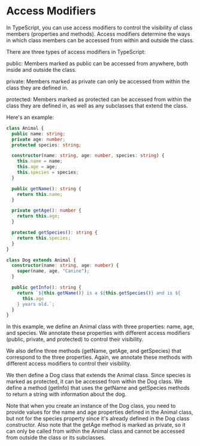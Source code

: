 # Access Modifiers

In TypeScript, you can use access modifiers to control the visibility of class members (properties and methods). Access modifiers determine the ways in which class members can be accessed from within and outside the class.

There are three types of access modifiers in TypeScript:

public: Members marked as public can be accessed from anywhere, both inside and outside the class.

private: Members marked as private can only be accessed from within the class they are defined in.

protected: Members marked as protected can be accessed from within the class they are defined in, as well as any subclasses that extend the class.

Here's an example:

```ts
class Animal {
  public name: string;
  private age: number;
  protected species: string;

  constructor(name: string, age: number, species: string) {
    this.name = name;
    this.age = age;
    this.species = species;
  }

  public getName(): string {
    return this.name;
  }

  private getAge(): number {
    return this.age;
  }

  protected getSpecies(): string {
    return this.species;
  }
}

class Dog extends Animal {
  constructor(name: string, age: number) {
    super(name, age, "Canine");
  }

  public getInfo(): string {
    return `${this.getName()} is a ${this.getSpecies()} and is ${
      this.age
    } years old.`;
  }
}
```

In this example, we define an Animal class with three properties: name, age, and species. We annotate these properties with different access modifiers (public, private, and protected) to control their visibility.

We also define three methods (getName, getAge, and getSpecies) that correspond to the three properties. Again, we annotate these methods with different access modifiers to control their visibility.

We then define a Dog class that extends the Animal class. Since species is marked as protected, it can be accessed from within the Dog class. We define a method (getInfo) that uses the getName and getSpecies methods to return a string with information about the dog.

Note that when you create an instance of the Dog class, you need to provide values for the name and age properties defined in the Animal class, but not for the species property since it's already defined in the Dog class constructor. Also note that the getAge method is marked as private, so it can only be called from within the Animal class and cannot be accessed from outside the class or its subclasses.
